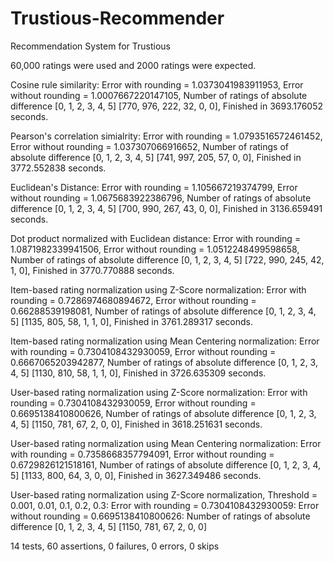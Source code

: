 Trustious-Recommender
=====================

Recommendation System for Trustious

60,000 ratings were used and 2000 ratings were expected.


Cosine rule similarity: 
Error with rounding = 1.0373041983911953, 
Error without rounding = 1.0007667220147105, 
Number of ratings of absolute difference [0, 1, 2, 3, 4, 5] [770, 976, 222, 32, 0, 0],
Finished in 3693.176052 seconds.



Pearson's correlation simialrity: 
Error with rounding = 1.0793516572461452, 
Error without rounding = 1.037307066916652, 
Number of ratings of absolute difference [0, 1, 2, 3, 4, 5] [741, 997, 205, 57, 0, 0], 
Finished in 3772.552838 seconds.



Euclidean's Distance: 
Error with rounding = 1.105667219374799, 
Error without rounding = 1.0675683922386796, 
Number of ratings of absolute difference [0, 1, 2, 3, 4, 5] [700, 990, 267, 43, 0, 0], 
Finished in 3136.659491 seconds.



Dot product normalized with Euclidean distance: 
Error with rounding = 1.0871982339941506, 
Error without rounding = 1.0512248499598658, 
Number of ratings of absolute difference [0, 1, 2, 3, 4, 5] [722, 990, 245, 42, 1, 0], 
Finished in 3770.770888 seconds.


Item-based rating normalization using Z-Score normalization:
Error with rounding = 0.7286974680894672,
Error without rounding = 0.66288539198081,
Number of ratings of absolute difference [0, 1, 2, 3, 4, 5] [1135, 805, 58, 1, 1, 0],
Finished in 3761.289317 seconds.


Item-based rating normalization using Mean Centering normalization:
Error with rounding = 0.7304108432930059,
Error without rounding = 0.6667065203942877,
Number of ratings of absolute difference [0, 1, 2, 3, 4, 5] [1130, 810, 58, 1, 1, 0],
Finished in 3726.635309 seconds.


User-based rating normalization using Z-Score normalization:
Error with rounding = 0.7304108432930059,
Error without rounding = 0.6695138410800626,
Number of ratings of absolute difference [0, 1, 2, 3, 4, 5] [1150, 781, 67, 2, 0, 0],
Finished in 3618.251631 seconds.


User-based rating normalization using Mean Centering normalization:
Error with rounding = 0.7358668357794091,
Error without rounding = 0.6729826121518161,
Number of ratings of absolute difference [0, 1, 2, 3, 4, 5] [1133, 800, 64, 3, 0, 0],
Finished in 3627.349486 seconds.


User-based rating normalization using Z-Score normalization, Threshold = 0.001, 0.01, 0.1, 0.2, 0.3:
Error with rounding = 0.7304108432930059:
Error without rounding = 0.6695138410800626:
Number of ratings of absolute difference [0, 1, 2, 3, 4, 5] [1150, 781, 67, 2, 0, 0]



14 tests, 60 assertions, 0 failures, 0 errors, 0 skips
